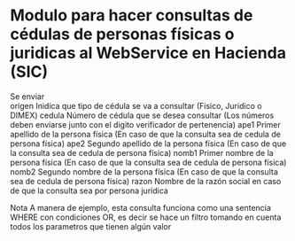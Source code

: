 # Modulo para hacer consultas de cédulas de personas físicas o juridicas al WebService en Hacienda (SIC)
Se enviar                               
        origen Inidica que tipo de cédula se va a consultar (Fisico,  Juridico o DIMEX)
        cedula Número de cédula que se desea consultar (Los números deben enviarse junto con el digito verificador de pertenencia)
		ape1 Primer apellido de la persona física (En caso de que la consulta sea de cedula de persona física)
		ape2 Segundo apellido de la persona física (En caso de que la consulta sea de cedula de persona física)
		nomb1 Primer nombre de la persona física (En caso de que la consulta sea de cedula de persona física)
		nomb2 Segundo nombre de la persona física (En caso de que la consulta sea de cedula de persona física)
		razon Nombre de la razón social en caso de que la consulta sea por persona jurídica

Nota
        A manera de ejemplo, esta consulta funciona como una sentencia WHERE con condiciones OR, es decir
        se hace un filtro tomando en cuenta todos los parametros que tienen algún valor